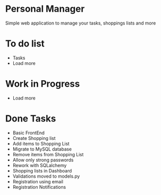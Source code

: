 # Personal Manager
Simple web application to manage your tasks, shoppings lists and more

# To do list
 - Tasks
 - Load more

# Work in Progress
 - Load more
 
# Done Tasks
 - Basic FrontEnd
 - Create Shopping list
 - Add items to Shopping List
 - Migrate to MySQL database
 - Remove items from Shopping List
 - Allow only strong passwords
 - Rework with SQLalchemy
 - Shopping lists in Dashboard
 - Validations moved to models.py
 - Registration using email
 - Registration Notifications
